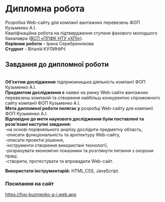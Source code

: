 # Дипломна робота
Розробка Web-сайту для компанії вантажних перевезень ФОП Кузьменко А.І.
<br>Кваліфікаційна робота на підтвердження ступеня фахового молодшого
бакалавра ([ВСП «ППФК НТУ «ХПІ»](http://polytechnic.poltava.ua)).
<br>**Керівник роботи** – Ірина Серебреннікова
<br>**Студент** - Віталій КУЛИНИЧ
## Завдання до дипломної роботи
<br>**Об’єктом дослідження** підприємницька діяльність компанії ФОП Кузьменко А.І.
<br>**Предметом дослідження є** наявні на ринку Web-сайти вантажних перевезень компаній та створення найбільш конкурентно спроможного сайту компанії ФОП Кузьменко А.І.
<br>**Мета дипломної роботи полягає у** розробці Web-сайту для компанії ФОП Кузьменко А.І.
<br>**Відповідно до мети наукового дослідження були поставлені та розв’язані наступні завдання:** 
<br>-на основі порівняльного аналізу дослідити предметну область, 
<br>-описати функціональність та архітектуру Web-сайту, 
<br>-описати проектні рішення, 
<br>-інструменти створення використані технології, 
<br>-розрахувати економічні показники та розглянути питання з охорони праці, 
<br>-створити, протестувати та впровадити Web-сайт.

**Використати інструментарій:** HTML,CSS, JavaScript.

### Посилання на сайт
https://fop-kuzmenko-a-i.web.app
